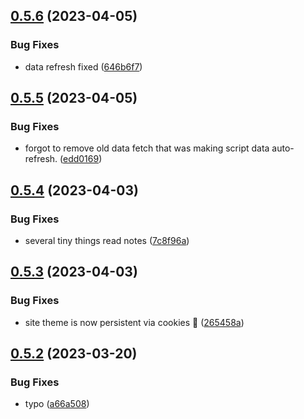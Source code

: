 ## [0.5.6](https://github.com/Torwent/wasp-webapp/compare/v0.5.5...v0.5.6) (2023-04-05)


### Bug Fixes

* data refresh fixed ([646b6f7](https://github.com/Torwent/wasp-webapp/commit/646b6f7ffcd68180561838dd63b59e03f3230039))



## [0.5.5](https://github.com/Torwent/wasp-webapp/compare/v0.5.4...v0.5.5) (2023-04-05)


### Bug Fixes

* forgot to remove old data fetch that was making script data auto-refresh. ([edd0169](https://github.com/Torwent/wasp-webapp/commit/edd016963913859987d62f3bbd365484cf312acc))



## [0.5.4](https://github.com/Torwent/wasp-webapp/compare/v0.5.3...v0.5.4) (2023-04-03)


### Bug Fixes

* several tiny things read notes ([7c8f96a](https://github.com/Torwent/wasp-webapp/commit/7c8f96aab079c89775179a662e525bb592c4c2c7))



## [0.5.3](https://github.com/Torwent/wasp-webapp/compare/v0.5.2...v0.5.3) (2023-04-03)


### Bug Fixes

* site theme is now persistent via cookies 🍪 ([265458a](https://github.com/Torwent/wasp-webapp/commit/265458ae1f51d805433c5441a7b7018b5fe4618e))



## [0.5.2](https://github.com/Torwent/wasp-webapp/compare/v0.5.1...v0.5.2) (2023-03-20)


### Bug Fixes

* typo ([a66a508](https://github.com/Torwent/wasp-webapp/commit/a66a508a3d7830db2c608589e5ec161d2fa49be2))



